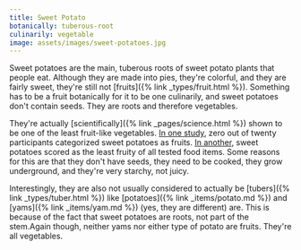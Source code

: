 ```yaml
---
title: Sweet Potato
botanically: tuberous-root
culinarily: vegetable
image: assets/images/sweet-potatoes.jpg
---
```

Sweet potatoes are the main, tuberous roots of sweet potato plants that people eat. Although they are made into pies, they're colorful, and they are fairly sweet, they're still not [fruits]({% link _types/fruit.html %}). Something has to be a fruit botanically for it to be one culinarily, and sweet potatoes don't contain seeds. They are roots and therefore vegetables.

They're actually [scientifically]({% link _pages/science.html %}) shown to be one of the least fruit-like vegetables. [In one study](https://link.springer.com/article/10.3758/BF03196176), zero out of twenty participants categorized sweet potatoes as fruits. [In another](https://link.springer.com/article/10.3758/BF03196343), sweet potatoes scored as the least fruity of all tested food items. Some reasons for this are that they don't have seeds, they need to be cooked, they grow underground, and they're very starchy, not juicy.

Interestingly, they are also not usually considered to actually be [tubers]({% link _types/tuber.html %}) like [potatoes]({% link _items/potato.md %}) and [yams]({% link _items/yam.md %}) (yes, they are different) are. This is because of the fact that sweet potatoes are roots, not part of the stem.Again though, neither yams nor either type of potato are fruits. They're all vegetables.